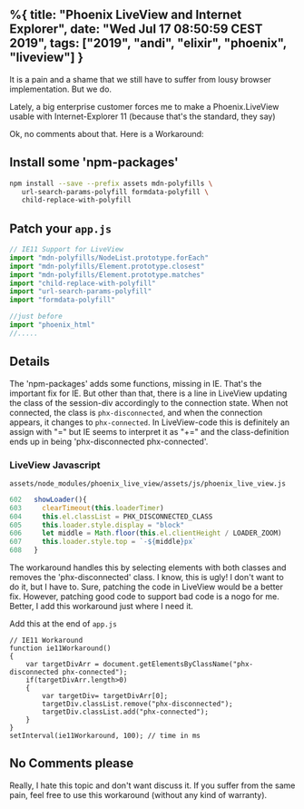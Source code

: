 %{
title:  "Phoenix LiveView and Internet Explorer",
date: "Wed Jul 17 08:50:59 CEST 2019",
tags: ["2019", "andi", "elixir", "phoenix", "liveview"]
}
---
It is a pain and a shame that we still have to suffer from lousy browser 
implementation. But we do. 

Lately, a big enterprise customer forces me to make a Phoenix.LiveView usable 
with Internet-Explorer 11 (because that's the standard, they say)

Ok, no comments about that. Here is a Workaround:

## Install some 'npm-packages'

```sh
npm install --save --prefix assets mdn-polyfills \
   url-search-params-polyfill formdata-polyfill \
   child-replace-with-polyfill
```

## Patch your `app.js`

```js
// IE11 Support for LiveView
import "mdn-polyfills/NodeList.prototype.forEach"
import "mdn-polyfills/Element.prototype.closest"
import "mdn-polyfills/Element.prototype.matches"
import "child-replace-with-polyfill"
import "url-search-params-polyfill"
import "formdata-polyfill"

//just before 
import "phoenix_html"
//.....
```

## Details

The 'npm-packages' adds some functions, missing in IE.
That's the important fix for IE. But other than that, there is a line in 
LiveView updating the class of the session-div accordingly to
the connection state. When not connected, the class is `phx-disconnected`, and 
when the connection appears, it changes to `phx-connected`. In LiveView-code 
this is definitely an assign with "=" but IE seems to interpret it as "+=" and 
the class-definition ends up in being 'phx-disconnected phx-connected'.

### LiveView Javascript
`assets/node_modules/phoenix_live_view/assets/js/phoenix_live_view.js`
```js
602   showLoader(){
603     clearTimeout(this.loaderTimer)
604     this.el.classList = PHX_DISCONNECTED_CLASS
605     this.loader.style.display = "block"
606     let middle = Math.floor(this.el.clientHeight / LOADER_ZOOM)
607     this.loader.style.top = `-${middle}px`
608   }
```

The workaround handles this by selecting elements with both classes and removes 
the 'phx-disconnected' class. I know, this is ugly! I don't want to do it, but 
I have to. Sure, patching the code in LiveView would be a better fix. However, 
patching good code to support bad code is a nogo for me. Better, I add this 
workaround just where I need it.

Add this at the end of `app.js`

```
// IE11 Workaround
function ie11Workaround()
{
    var targetDivArr = document.getElementsByClassName("phx-disconnected phx-connected");
    if(targetDivArr.length>0)
    {
        var targetDiv= targetDivArr[0];
        targetDiv.classList.remove("phx-disconnected");
        targetDiv.classList.add("phx-connected");
    }
}
setInterval(ie11Workaround, 100); // time in ms
```

## No Comments please

Really, I hate this topic and don't want discuss it. If you suffer from the
same pain, feel free to use this workaround (without any kind of warranty).

